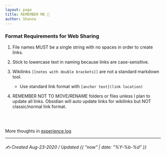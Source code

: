 ```yaml
---
layout: page
title: REMEMBER ME 🤖
author: Shanna
---
```


### Format Requirements for Web Sharing
1. File names MUST be a single string with no spaces in order to create links.

2. Stick to lowercase text in naming because links are case-sensitive.

3. Wikilinks `[[notes with double brackets]]` are not a standard markdown tool.
	- Use standard link format with `[anchor text](link location)`

4. REMEMBER NOT TO MOVE/RENAME folders or files unless I plan to update all links. Obsidian will auto update links for wikilinks but NOT classic/normal link format.

<br><br>

More thoughts in [experience log](xp_log.md)

---

###### ✍️ Created Aug-23-2020 / Updated {{ "now" | date: "%Y-%b-%d" }}